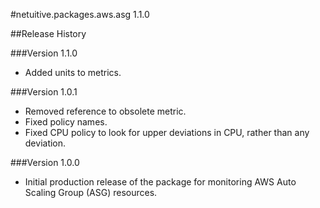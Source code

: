 #netuitive.packages.aws.asg 1.1.0

##Release History

###Version 1.1.0

* Added units to metrics.

###Version 1.0.1

* Removed reference to obsolete metric.
* Fixed policy names.
* Fixed CPU policy to look for upper deviations in CPU, rather than any deviation.

###Version 1.0.0

* Initial production release of the package for monitoring AWS Auto Scaling Group (ASG) resources.